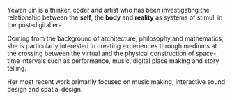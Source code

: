 Yewen Jin is a thinker, coder and artist who has been investigating the relationship between the **self**, the **body** and **reality** as systems of stimuli in the post-digital era. 

Coming from the background of architecture, philosophy and mathematics, she is particularly interested in creating experiences through mediums at the crossing between the virtual and the physical construction of space-time intervals such as performance, music, digital place making and story telling.

Her most recent work primarily focused on music making, interactive sound design and spatial design.

